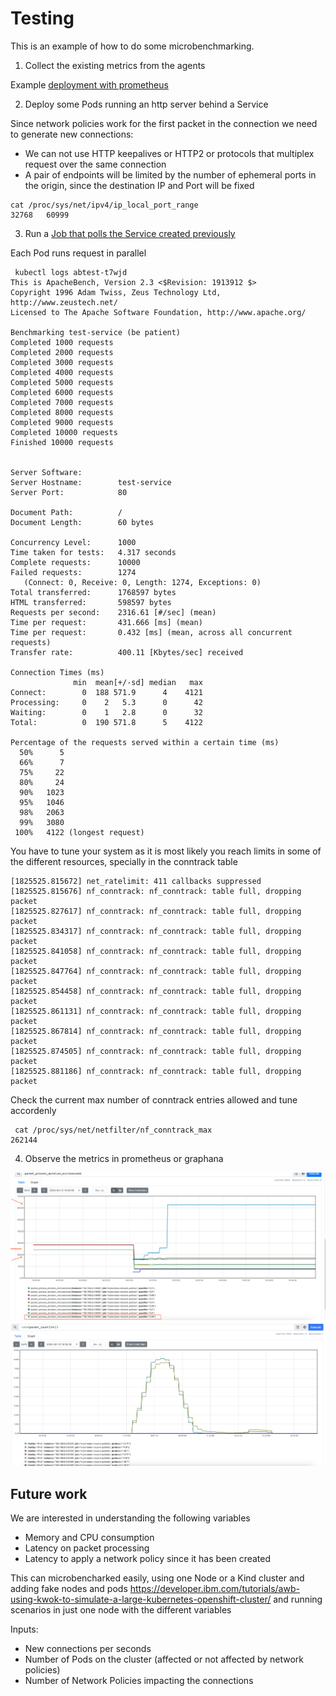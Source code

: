 # Testing

This is an example of how to do some microbenchmarking.

1. Collect the existing metrics from the agents
   
Example [deployment with prometheus](./monitoring.yaml)

2. Deploy some Pods running an http server behind a Service

Since network policies work for the first packet in the connection we need to generate new connections:
* We can not use HTTP keepalives or HTTP2 or protocols that multiplex request over the same connection
* A pair of endpoints will be limited by the number of ephemeral ports in the origin, since the destination IP and Port will be fixed 

```
cat /proc/sys/net/ipv4/ip_local_port_range
32768   60999
```

3. Run a [Job that polls the Service created previously](job_poller.yaml)

Each Pod runs request in parallel

```
 kubectl logs abtest-t7wjd
This is ApacheBench, Version 2.3 <$Revision: 1913912 $>
Copyright 1996 Adam Twiss, Zeus Technology Ltd, http://www.zeustech.net/
Licensed to The Apache Software Foundation, http://www.apache.org/

Benchmarking test-service (be patient)
Completed 1000 requests
Completed 2000 requests
Completed 3000 requests
Completed 4000 requests
Completed 5000 requests
Completed 6000 requests
Completed 7000 requests
Completed 8000 requests
Completed 9000 requests
Completed 10000 requests
Finished 10000 requests


Server Software:
Server Hostname:        test-service
Server Port:            80

Document Path:          /
Document Length:        60 bytes

Concurrency Level:      1000
Time taken for tests:   4.317 seconds
Complete requests:      10000
Failed requests:        1274
   (Connect: 0, Receive: 0, Length: 1274, Exceptions: 0)
Total transferred:      1768597 bytes
HTML transferred:       598597 bytes
Requests per second:    2316.61 [#/sec] (mean)
Time per request:       431.666 [ms] (mean)
Time per request:       0.432 [ms] (mean, across all concurrent requests)
Transfer rate:          400.11 [Kbytes/sec] received

Connection Times (ms)
              min  mean[+/-sd] median   max
Connect:        0  188 571.9      4    4121
Processing:     0    2   5.3      0      42
Waiting:        0    1   2.8      0      32
Total:          0  190 571.8      5    4122

Percentage of the requests served within a certain time (ms)
  50%      5
  66%      7
  75%     22
  80%     24
  90%   1023
  95%   1046
  98%   2063
  99%   3080
 100%   4122 (longest request)
 ```

 You have to tune your system as it is most likely you reach limits in some of the different resources, specially in the conntrack table

 ```
 [1825525.815672] net_ratelimit: 411 callbacks suppressed
[1825525.815676] nf_conntrack: nf_conntrack: table full, dropping packet
[1825525.827617] nf_conntrack: nf_conntrack: table full, dropping packet
[1825525.834317] nf_conntrack: nf_conntrack: table full, dropping packet
[1825525.841058] nf_conntrack: nf_conntrack: table full, dropping packet
[1825525.847764] nf_conntrack: nf_conntrack: table full, dropping packet
[1825525.854458] nf_conntrack: nf_conntrack: table full, dropping packet
[1825525.861131] nf_conntrack: nf_conntrack: table full, dropping packet
[1825525.867814] nf_conntrack: nf_conntrack: table full, dropping packet
[1825525.874505] nf_conntrack: nf_conntrack: table full, dropping packet
[1825525.881186] nf_conntrack: nf_conntrack: table full, dropping packet
```

Check the current max number of conntrack entries allowed and tune accordenly

```
 cat /proc/sys/net/netfilter/nf_conntrack_max
262144
```


4. Observe the metrics in prometheus or graphana


![Packet Processing Latency](network_policies_latency.png "Packet Processing Latency")
![Packet Rate](network_policies_packet_rate.png "Packet Rate")


## Future work

We are interested in understanding the following variables

* Memory and CPU consumption
* Latency on packet processing
* Latency to apply a network policy since it has been created

This can microbencharked easily, using one Node or a Kind cluster and adding fake nodes and pods https://developer.ibm.com/tutorials/awb-using-kwok-to-simulate-a-large-kubernetes-openshift-cluster/ and running scenarios in just one node with the different variables


Inputs:

* New connections per seconds
* Number of Pods on the cluster (affected or not affected by network policies)
* Number of Network Policies impacting the connections
